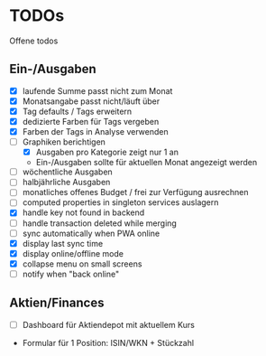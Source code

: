 # TODOs
Offene todos

## Ein-/Ausgaben
- [x] laufende Summe passt nicht zum Monat
- [x] Monatsangabe passt nicht/läuft über
- [x] Tag defaults / Tags erweitern
- [x] dedizierte Farben für Tags vergeben
- [x] Farben der Tags in Analyse verwenden
- [ ] Graphiken berichtigen
  - [x] Ausgaben pro Kategorie zeigt nur 1 an
  - Ein-/Ausgaben sollte für aktuellen Monat angezeigt werden
- [ ] wöchentliche Ausgaben
- [ ] halbjährliche Ausgaben
- [ ] monatliches offenes Budget / frei zur Verfügung ausrechnen
- [ ] computed properties in singleton services auslagern
- [x] handle key not found in backend
- [ ] handle transaction deleted while merging
- [ ] sync automatically when PWA online
- [x] display last sync time
- [x] display online/offline mode
- [x] collapse menu on small screens
- [ ] notify when "back online"

## Aktien/Finances
- [ ] Dashboard für Aktiendepot mit aktuellem Kurs
- Formular für 1 Position: ISIN/WKN + Stückzahl
